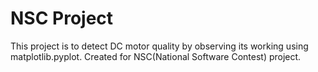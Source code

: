# NSC Project
This project is to detect DC motor quality by observing its working using matplotlib.pyplot.
Created for NSC(National Software Contest) project.